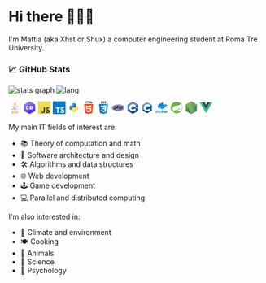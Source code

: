 # Hi there 👋🐒​🦥​
I'm Mattia (aka Xhst or Shux) a computer engineering student at Roma Tre University.
  
### 📈 GitHub Stats
<img src="https://github-readme-stats.vercel.app/api?hide_title=true&hide_rank=false&show_icons=true&include_all_commits=true&disable_animations=false&layout=compact&locale=en&hide_border=true&theme=jolly&username=Xhst" width="400" alt="stats graph"  /> 
<img src="https://github-readme-stats.vercel.app/api/top-langs?show_icons=true&locale=en&layout=compact&langs_count=8&hide_border=true&theme=jolly&username=Xhst" alt="lang" width="400"/> 
<p>
  <img height="25" alt="java" src="https://raw.githubusercontent.com/github/explore/5b3600551e122a3277c2c5368af2ad5725ffa9a1/topics/java/java.png">
  <img height="25" alt="csharp" src="https://raw.githubusercontent.com/github/explore/5b3600551e122a3277c2c5368af2ad5725ffa9a1/topics/csharp/csharp.png">
  <img height="25" alt="javascript" src="https://raw.githubusercontent.com/github/explore/5b3600551e122a3277c2c5368af2ad5725ffa9a1/topics/javascript/javascript.png">
  <img height="25" alt="typescript" src="https://raw.githubusercontent.com/github/explore/5b3600551e122a3277c2c5368af2ad5725ffa9a1/topics/typescript/typescript.png">
  <img height="25" alt="csharp" src="https://raw.githubusercontent.com/github/explore/5b3600551e122a3277c2c5368af2ad5725ffa9a1/topics/python/python.png">
  <img height="25" alt="html" src="https://raw.githubusercontent.com/github/explore/5b3600551e122a3277c2c5368af2ad5725ffa9a1/topics/html/html.png">
  <img height="25" alt="css" src="https://raw.githubusercontent.com/github/explore/5b3600551e122a3277c2c5368af2ad5725ffa9a1/topics/css/css.png">
  <img height="25" alt="c" src="https://raw.githubusercontent.com/github/explore/5b3600551e122a3277c2c5368af2ad5725ffa9a1/topics/php/php.png">
  <img height="25" alt="cpp" src="https://raw.githubusercontent.com/github/explore/5b3600551e122a3277c2c5368af2ad5725ffa9a1/topics/cpp/cpp.png">
  <img height="25" alt="php" src="https://raw.githubusercontent.com/github/explore/5b3600551e122a3277c2c5368af2ad5725ffa9a1/topics/c/c.png">
  <img height="25" alt="docker" src="https://raw.githubusercontent.com/github/explore/5b3600551e122a3277c2c5368af2ad5725ffa9a1/topics/docker/docker.png">
  <img height="25" alt="spring-boot" src="https://raw.githubusercontent.com/github/explore/5b3600551e122a3277c2c5368af2ad5725ffa9a1/topics/spring-boot/spring-boot.png">
  <img height="25" alt="nodejs" src="https://raw.githubusercontent.com/github/explore/5b3600551e122a3277c2c5368af2ad5725ffa9a1/topics/nodejs/nodejs.png">
  <img height="25" alt="vue" src="https://raw.githubusercontent.com/github/explore/5b3600551e122a3277c2c5368af2ad5725ffa9a1/topics/vue/vue.png">
</p>

My main IT fields of interest are:
- 📚 Theory of computation and math
- 📐 Software architecture and design
- 🛠️ Algorithms and data structures
- 🌐 Web development
- 🕹️ Game development
- 💻 Parallel and distributed computing

I'm also interested in:
- 🌱 Climate and environment
- 🍽️ Cooking
- 🐛 Animals
- 🧪 Science
- 🧠 Psychology
<!--
**Xhst/Xhst** is a ✨ _special_ ✨ repository because its `README.md` (this file) appears on your GitHub profile.

Here are some ideas to get you started:

- 🔭 I’m currently working on ...
- 🌱 I’m currently learning ...
- 👯 I’m looking to collaborate on ...
- 🤔 I’m looking for help with ...
- 💬 Ask me about ...
- 📫 How to reach me: ...
- 😄 Pronouns: ...
- ⚡ Fun fact: ...
-->

